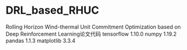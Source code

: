 # DRL_based_RHUC
Rolling Horizon Wind-thermal Unit Commitment Optimization based on Deep Reinforcement Learning论文代码
tensorflow 1.10.0 numpy 1.19.2 pandas 1.1.3 matplotlib 3.3.4
